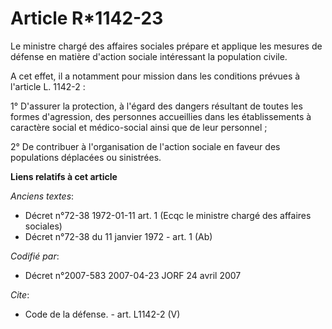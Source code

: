 # Article R*1142-23

Le ministre chargé des affaires sociales prépare et applique les mesures de défense en matière d'action sociale intéressant
la population civile.

A cet effet, il a notamment pour mission dans les conditions prévues à l'article L. 1142-2 : 

1° D'assurer la protection, à l'égard des dangers résultant de toutes les formes d'agression, des personnes accueillies dans
les établissements à caractère social et médico-social ainsi que de leur personnel ; 

2° De contribuer à l'organisation de l'action sociale en faveur des populations déplacées ou sinistrées.

**Liens relatifs à cet article**

_Anciens textes_:

  - Décret n°72-38 1972-01-11 art. 1 (Ecqc le ministre chargé des affaires sociales)
  - Décret n°72-38 du 11 janvier 1972 - art. 1 (Ab)

_Codifié par_:

  - Décret n°2007-583 2007-04-23 JORF 24 avril 2007

_Cite_:

  - Code de la défense. - art. L1142-2 (V)
